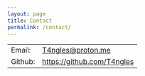 ```yaml
---
layout: page
title: Contact
permalink: /contact/
---
```


<table>
	<tr><td>Email:</td>
		<td><a href="mailto:T4ngles@proton.me">T4ngles@proton.me</a></td>
	</tr>
	<tr><td>Github:</td>
		<td><a href="https://github.com/T4ngles">https://github.com/T4ngles</a></td>
	</tr>

</table>

